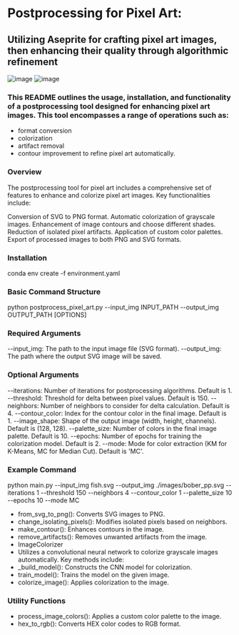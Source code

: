 # Postprocessing for Pixel Art:

## Utilizing Aseprite for crafting pixel art images, then enhancing their quality through algorithmic refinement


![image](https://github.com/Kimiko12/Postprocess_for_PixelArt_images/assets/79062452/7f81c576-9537-479f-844e-100d8fcb8bb6) ![image](https://github.com/Kimiko12/Postprocess_for_PixelArt_images/assets/79062452/fd758fbc-44d1-4f1f-a597-0efa20fa5239)




### This README outlines the usage, installation, and functionality of a postprocessing tool designed for enhancing pixel art images. This tool encompasses a range of operations such as:
- format conversion
- colorization
- artifact removal
- contour improvement to refine pixel art automatically.

### Overview
The postprocessing tool for pixel art includes a comprehensive set of features to enhance and colorize pixel art images. Key functionalities include:

Conversion of SVG to PNG format.
Automatic colorization of grayscale images.
Enhancement of image contours and choose different shades.
Reduction of isolated pixel artifacts.
Application of custom color palettes.
Export of processed images to both PNG and SVG formats.

### Installation
conda env create -f environment.yaml

### Basic Command Structure

python postprocess_pixel_art.py --input_img INPUT_PATH --output_img OUTPUT_PATH [OPTIONS]

### Required Arguments
--input_img: The path to the input image file (SVG format).
--output_img: The path where the output SVG image will be saved.

### Optional Arguments
--iterations: Number of iterations for postprocessing algorithms. Default is 1.
--threshold: Threshold for delta between pixel values. Default is 150.
--neighbors: Number of neighbors to consider for delta calculation. Default is 4.
--contour_color: Index for the contour color in the final image. Default is 1.
--image_shape: Shape of the output image (width, height, channels). Default is (128, 128).
--palette_size: Number of colors in the final image palette. Default is 10.
--epochs: Number of epochs for training the colorization model. Default is 2.
--mode: Mode for color extraction (KM for K-Means, MC for Median Cut). Default is 'MC'.

### Example Command

python main.py --input_img fish.svg --output_img ./images/bober_pp.svg --iterations 1 --threshold 150 --neighbors 4 --contour_color 1 --palette_size 10 --epochs 10 --mode MC

- from_svg_to_png(): Converts SVG images to PNG.
- change_isolating_pixels(): Modifies isolated pixels based on neighbors.
- make_contour(): Enhances contours in the image.
- remove_artifacts(): Removes unwanted artifacts from the image.
- ImageColorizer
- Utilizes a convolutional neural network to colorize grayscale images automatically. Key methods include:
- _build_model(): Constructs the CNN model for colorization.
- train_model(): Trains the model on the given image.
- colorize_image(): Applies colorization to the image.
  
### Utility Functions
- process_image_colors(): Applies a custom color palette to the image.
- hex_to_rgb(): Converts HEX color codes to RGB format.
